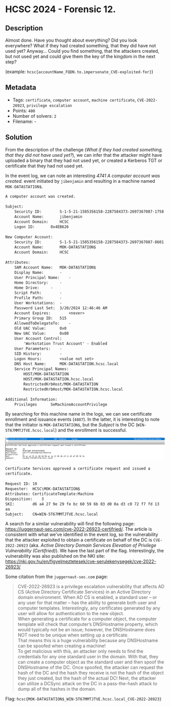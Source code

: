 # HCSC 2024 - Forensic 12.

## Description

Almost done. Have you thought about everything? Did you look everywhere? What if they had created something, that they did have not used yet? Anyway… Could you find something, that the attackers created, but not used yet and could give them the key of the kingdom in the next step?

(example: `hcsc{accountName_FQDN.to.impersonate_CVE-exploited-for}`)


## Metadata

- Tags: `certificate`, `computer account`, `machine certificate`, `CVE-2022-26923`, `privilege escalation`
- Points: `400`
- Number of solvers: `2`
- Filename: -

## Solution

From the description of the challenge (*What if they had created something, that they did not have used yet?*), we can infer that the attacker might have uploaded a binary that they had not used yet, or created a Kerberos TGT or certificate that they had not used yet.

In the event log, we can note an interesting *4741 A computer account was created.* event initiated by `jibenjamin` and resulting in a machine named `MOK-DATASTATION$`. 

```
A computer account was created.

Subject:
	Security ID:		S-1-5-21-1585356158-2287584373-2697367087-1758
	Account Name:		jibenjamin
	Account Domain:		HCSC
	Logon ID:		0x4EB626

New Computer Account:
	Security ID:		S-1-5-21-1585356158-2287584373-2697367087-8601
	Account Name:		MOK-DATASTATION$
	Account Domain:		HCSC

Attributes:
	SAM Account Name:	MOK-DATASTATION$
	Display Name:		-
	User Principal Name:	-
	Home Directory:		-
	Home Drive:		-
	Script Path:		-
	Profile Path:		-
	User Workstations:	-
	Password Last Set:	3/20/2024 12:46:46 AM
	Account Expires:		<never>
	Primary Group ID:	515
	AllowedToDelegateTo:	-
	Old UAC Value:		0x0
	New UAC Value:		0x80
	User Account Control:	
		'Workstation Trust Account' - Enabled
	User Parameters:	-
	SID History:		-
	Logon Hours:		<value not set>
	DNS Host Name:		MOK-DATASTATION.hcsc.local
	Service Principal Names:	
		HOST/MOK-DATASTATION
		HOST/MOK-DATASTATION.hcsc.local
		RestrictedKrbHost/MOK-DATASTATION
		RestrictedKrbHost/MOK-DATASTATION.hcsc.local

Additional Information:
	Privileges		SeMachineAccountPrivilege
```

By searching for this machine name in the logs, we can see certificate enrollment and issuance events (`4887`). In the latter, it is interesting to note that the initiator is `MOK-DATASTATION$`, but the *Subject* is the DC (`WIN-5T67MMTJTVE.hcsc.local`) and the enrollment is successful.

![CVE-2022-26923 in the event log](media/cve-2022-26923.png)

```
Certificate Services approved a certificate request and issued a certificate.
	
Request ID:	19
Requester:	HCSC\MOK-DATASTATION$
Attributes:	CertificateTemplate:Machine
Disposition:	3
SKI:		d6 a4 27 9e 29 fe bc 60 59 6b 03 d0 0a d3 c0 72 f7 fd 13 aa
Subject:	CN=WIN-5T67MMTJTVE.hcsc.local
```

A search for a similar vulnerability will find the following page:
<https://juggernaut-sec.com/cve-2022-26923-certifried/>. The article is consistent with what we've identified in the event log, so the vulnerability that the attacker exploited to obtain a certificate on behalf of the DC is `CVE-2022-26923` (aka. *Active Directory Domain Services Elevation of Privilege Vulnerability (Certifried)*). We have the last part of the flag. Interestingly, the vulnerability was also published on the NKI site:
<https://nki.gov.hu/en/figyelmeztetesek/cve-serulekenysegek/cve-2022-26923/> 

Some citation from the `juggernaut-sec.com` page:
> CVE-2022-26923 is a privilege escalation vulnerability that affects AD CS (Active Directory Certificate Services) in an Active Directory domain environment. When AD CS is enabled, a standard user – or any user for that matter – has the ability to generate both user and computer templates. Interestingly, any certificates generated by any user will allow for authentication to the new object.<br>
> When generating a certificate for a computer object, the computer template will check that computer’s DNSHostname property, which would typically not be an issue; however, the DNSHostname does NOT need to be unique when setting up a certificate.<br>
> That means this is a huge vulnerability because any DNSHostname can be spoofed when creating a machine!<br>
> To get malicious with this, an attacker only needs to find the credentials for any one standard user in the domain. With that, they can create a computer object as the standard user and then spoof the DNSHostname of the DC. Once spoofed, the attacker can request the hash of the DC and the hash they receive is not the hash of the object they just created, but the hash of the actual DC! Next, the attacker can utilize a DCSync attack on the DC in a pass-the-hash attack to dump all of the hashes in the domain.

Flag: `hcsc{MOK-DATASTATION$_WIN-5T67MMTJTVE.hcsc.local_CVE-2022-26923}`